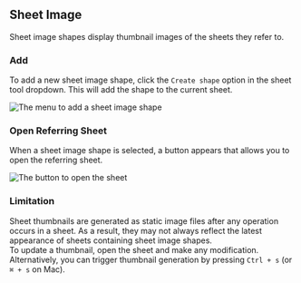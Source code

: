 ## Sheet Image

Sheet image shapes display thumbnail images of the sheets they refer to.

### Add

To add a new sheet image shape, click the `Create shape` option in the sheet tool dropdown. This will add the shape to the current sheet.

![The menu to add a sheet image shape](/assets/shape-sheet-image-1.png)

### Open Referring Sheet

When a sheet image shape is selected, a button appears that allows you to open the referring sheet.

![The button to open the sheet](/assets/shape-sheet-image-2.png)

### Limitation

Sheet thumbnails are generated as static image files after any operation occurs in a sheet. As a result, they may not always reflect the latest appearance of sheets containing sheet image shapes.  
To update a thumbnail, open the sheet and make any modification. Alternatively, you can trigger thumbnail generation by pressing `Ctrl + s` (or `⌘ + s` on Mac).
